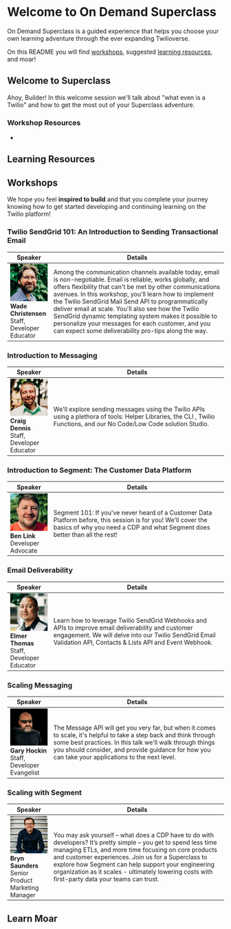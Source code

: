 # Welcome to On Demand Superclass

On Demand Superclass is a guided experience that helps you choose your own learning adventure through the ever expanding Twilioverse.

On this README you will find [workshops](#workshops), suggested [learning resources](#resources), and moar!

## Welcome to Superclass

Ahoy, Builder! In this welcome session we'll talk about "what even is a Twilio" and how to get the most out of your Superclass adventure.

### Workshop Resources

-

## Learning Resources


## Workshops
<style>
table {
    display:table;
    width:100%;
}
table th:nth-of-type(1) {
    width:20%;
}
</style>


We hope you feel **inspired to build** and that you complete your journey knowing how to get started developing and continuing learning on the Twilio platform!

### Twilio SendGrid 101: An Introduction to Sending Transactional Email

| Speaker | Details |
| --- | --- |
| ![Wade Christensen](./speakers/wade.png) **Wade Christensen**<br />Staff, Developer Educator | Among the communication channels available today, email is non-negotiable. Email is reliable, works globally, and offers flexibility that can't be met by other communications avenues. In this workshop, you'll learn how to implement the Twilio SendGrid Mail Send API to programmatically deliver email at scale. You'll also see how the Twilio SendGrid dynamic templating system makes it possible to personalize your messages for each customer, and you can expect some deliverability pro-tips along the way. |

### Introduction to Messaging

| Speaker | Details |
| --- | --- |
| ![Craig Dennis](./speakers/craig.png) **Craig Dennis**<br />Staff, Developer Educator | We'll explore sending messages using the Twilio APIs using a plethora of tools: Helper Libraries, the CLI , Twilio Functions, and our No Code/Low Code solution Studio.|

### Introduction to Segment: The Customer Data Platform

| Speaker | Details |
| --- | --- |
| ![Ben Link](./speakers/ben.png) **Ben Link**<br />Developer Advocate | Segment 101: If you've never heard of a Customer Data Platform before, this session is for you! We'll cover the basics of why you need a CDP and what Segment does better than all the rest! |

### Email Deliverability

| Speaker | Details |
| --- | --- |
| ![Elmer Thomas](./speakers/elmer.png) **Elmer Thomas**<br />Staff, Developer Educator | Learn how to leverage Twilio SendGrid Webhooks and APIs to improve email deliverability and customer engagement. We will delve into our Twilio SendGrid Email Validation API, Contacts & Lists API and Event Webhook.|

### Scaling Messaging

| Speaker | Details |
| --- | --- |
| ![Gary Hockin](./speakers/gary.png) **Gary Hockin**<br />Staff, Developer Evangelist | The Message API will get you very far, but when it comes to scale, it's helpful to take a step back and think through some best practices. In this talk we'll walk through things you should consider, and provide guidance for how you can take your applications to the next level. |

### Scaling with Segment

| Speaker | Details |
| --- | --- |
| ![Bryn Saunders](./speakers/bryn.png) **Bryn Saunders**<br />Senior Product Marketing Manager | You may ask yourself – what does a CDP have to do with developers? It’s pretty simple – you get to spend less time managing ETLs, and more time focusing on core products and customer experiences. Join us for a Superclass to explore how Segment can help support your engineering organization as it scales - ultimately lowering costs with first-party data your teams can trust. |

## Learn Moar
